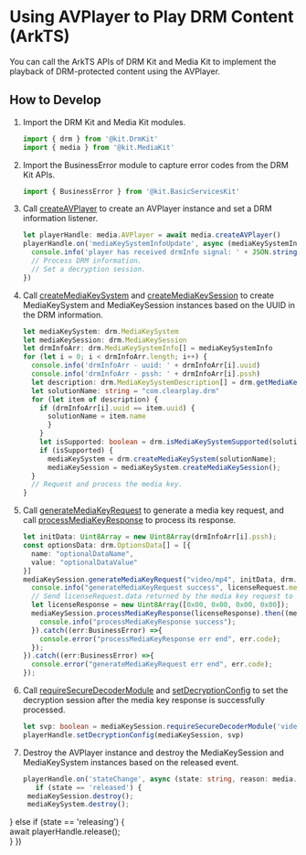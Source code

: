 # Using AVPlayer to Play DRM Content (ArkTS)
<!--Kit: Drm Kit-->
<!--Subsystem: Multimedia-->
<!--Owner: @qin_wei_jie-->
<!--Designer: @chris2981-->
<!--Tester: @xdlinc-->
<!--Adviser: @zengyawen-->
You can call the ArkTS APIs of DRM Kit and Media Kit to implement the playback of DRM-protected content using the AVPlayer.

## How to Develop

1. Import the DRM Kit and Media Kit modules.

   ```ts
   import { drm } from '@kit.DrmKit'
   import { media } from '@kit.MediaKit'
   ```

2. Import the BusinessError module to capture error codes from the DRM Kit APIs.

   ```ts
   import { BusinessError } from '@kit.BasicServicesKit'
   ```

3. Call [createAVPlayer](../../reference/apis-media-kit/arkts-apis-media-f.md#mediacreateavplayer9) to create an AVPlayer instance and set a DRM information listener.

   ```ts
   let playerHandle: media.AVPlayer = await media.createAVPlayer()
   playerHandle.on('mediaKeySystemInfoUpdate', async (mediaKeySystemInfo: drm.MediaKeySystemInfo[]) => {
     console.info('player has received drmInfo signal: ' + JSON.stringify(mediaKeySystemInfo))
     // Process DRM information.
     // Set a decryption session.
   })
   ```

4. Call [createMediaKeySystem](../../reference/apis-drm-kit/arkts-apis-drm-f.md#drmcreatemediakeysystem) and [createMediaKeySession](../../reference/apis-drm-kit/arkts-apis-drm-MediaKeySystem.md#createmediakeysession) to create MediaKeySystem and MediaKeySession instances based on the UUID in the DRM information.

   ```ts
   let mediaKeySystem: drm.MediaKeySystem
   let mediaKeySession: drm.MediaKeySession
   let drmInfoArr: drm.MediaKeySystemInfo[] = mediaKeySystemInfo
   for (let i = 0; i < drmInfoArr.length; i++) {
     console.info('drmInfoArr - uuid: ' + drmInfoArr[i].uuid)
     console.info('drmInfoArr - pssh: ' + drmInfoArr[i].pssh)
     let description: drm.MediaKeySystemDescription[] = drm.getMediaKeySystems();
     let solutionName: string = "com.clearplay.drm"
     for (let item of description) {
       if (drmInfoArr[i].uuid == item.uuid) {
         solutionName = item.name
         }
       }
       let isSupported: boolean = drm.isMediaKeySystemSupported(solutionName, "video/mp4");
       if (isSupported) {
         mediaKeySystem = drm.createMediaKeySystem(solutionName);
         mediaKeySession = mediaKeySystem.createMediaKeySession();
     }
     // Request and process the media key.
   }
   ```

5. Call [generateMediaKeyRequest](../../reference/apis-drm-kit/arkts-apis-drm-MediaKeySession.md#generatemediakeyrequest) to generate a media key request, and call [processMediaKeyResponse](../../reference/apis-drm-kit/arkts-apis-drm-MediaKeySession.md#processmediakeyresponse) to process its response.

   ```ts
   let initData: Uint8Array = new Uint8Array(drmInfoArr[i].pssh);
   const optionsData: drm.OptionsData[] = [{
     name: "optionalDataName",
     value: "optionalDataValue"
   }]
   mediaKeySession.generateMediaKeyRequest("video/mp4", initData, drm.MediaKeyType.MEDIA_KEY_TYPE_ONLINE, optionsData).then(async (licenseRequest) => {
     console.info("generateMediaKeyRequest success", licenseRequest.mediaKeyRequestType, licenseRequest.data, licenseRequest.defaultURL);
     // Send licenseRequest.data returned by the media key request to the DRM service through a network request to obtain a media key response and process the response.
     let licenseResponse = new Uint8Array([0x00, 0x00, 0x00, 0x00]);
     mediaKeySession.processMediaKeyResponse(licenseResponse).then((mediaKeyId: Uint8Array) => {
       console.info("processMediaKeyResponse success");
     }).catch((err:BusinessError) =>{
       console.error("processMediaKeyResponse err end", err.code);
     });
   }).catch((err:BusinessError) =>{
     console.error("generateMediaKeyRequest err end", err.code);
   });
   ```

6. Call [requireSecureDecoderModule](../../reference/apis-drm-kit/arkts-apis-drm-MediaKeySession.md#requiresecuredecodermodule) and [setDecryptionConfig](../../reference/apis-media-kit/arkts-apis-media-AVPlayer.md#setdecryptionconfig11) to set the decryption session after the media key response is successfully processed.

   ```ts
   let svp: boolean = mediaKeySession.requireSecureDecoderModule('video/avc');
   playerHandle.setDecryptionConfig(mediaKeySession, svp)
   ```

7. Destroy the AVPlayer instance and destroy the MediaKeySession and MediaKeySystem instances based on the released event.

   ```ts
   playerHandle.on('stateChange', async (state: string, reason: media.StateChangeReason) => {
      if (state == 'released') {
    mediaKeySession.destroy();
    mediaKeySystem.destroy();
  } else if (state == 'releasing') {  
    await playerHandle.release();    
  }
   })
  
   ```
